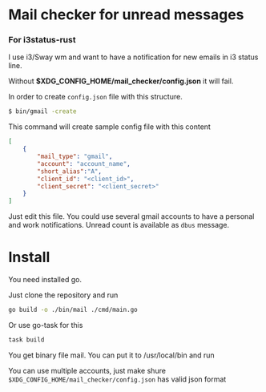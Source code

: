 # Mail checker for unread messages

### For i3status-rust

I use i3/Sway wm and want to have a notification for new emails in i3 status line.

Without **$XDG_CONFIG_HOME/mail_checker/config.json** it will fail.

In order to create `config.json` file with this structure.

```bash
$ bin/gmail -create
```

This command will create sample config file with this content

```json
[
    {
        "mail_type": "gmail",
        "account": "account_name",
        "short_alias":"A",
        "client_id": "<client_id>",
        "client_secret": "<client_secret>"
    }
]
```

Just edit this file.
You could use several gmail accounts to have a personal and work notifications.
Unread count is available as `dbus` message.

# Install
You need installed go.

Just clone the repository and run

```bash
go build -o ./bin/mail ./cmd/main.go
```

Or use go-task for this

```bash
task build
```

You get binary file mail. You can put it to /usr/local/bin and run

You can use multiple accounts, just make shure `$XDG_CONFIG_HOME/mail_checker/config.json` has valid json format
